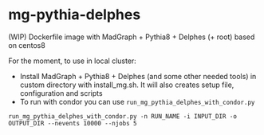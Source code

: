 mg-pythia-delphes
=================

(WIP) Dockerfile image with MadGraph + Pythia8 + Delphes (+ root) based on centos8

For the moment, to use in local cluster:
- Install MadGraph + Pythia8 + Delphes (and some other needed tools) in custom directory with install_mg.sh. It will also creates setup file, configuration and scripts
- To run with condor you can use `run_mg_pythia_delphes_with_condor.py`

`
run_mg_pythia_delphes_with_condor.py -n RUN_NAME -i INPUT_DIR -o OUTPUT_DIR --nevents 10000 --njobs 5
`

